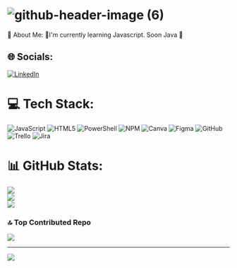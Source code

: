 
# ![github-header-image (6)](https://github.com/Sarii4/Sarii4/assets/169152621/a37a2baf-0a41-4afd-9bb9-5eda66b5e652)
💫 About Me:
🌱I'm currently learning Javascript. Soon Java 🙌


## 🌐 Socials:
[![LinkedIn](https://img.shields.io/badge/LinkedIn-%230077B5.svg?logo=linkedin&logoColor=white)](https://linkedin.com/in/https://www.linkedin.com/in/sara-teran-537546204/) 

# 💻 Tech Stack:
![JavaScript](https://img.shields.io/badge/javascript-%23323330.svg?style=for-the-badge&logo=javascript&logoColor=%23F7DF1E) ![HTML5](https://img.shields.io/badge/html5-%23E34F26.svg?style=for-the-badge&logo=html5&logoColor=white) ![PowerShell](https://img.shields.io/badge/PowerShell-%235391FE.svg?style=for-the-badge&logo=powershell&logoColor=white) ![NPM](https://img.shields.io/badge/NPM-%23CB3837.svg?style=for-the-badge&logo=npm&logoColor=white) ![Canva](https://img.shields.io/badge/Canva-%2300C4CC.svg?style=for-the-badge&logo=Canva&logoColor=white) ![Figma](https://img.shields.io/badge/figma-%23F24E1E.svg?style=for-the-badge&logo=figma&logoColor=white) ![GitHub](https://img.shields.io/badge/github-%23121011.svg?style=for-the-badge&logo=github&logoColor=white) ![Trello](https://img.shields.io/badge/Trello-%23026AA7.svg?style=for-the-badge&logo=Trello&logoColor=white) ![Jira](https://img.shields.io/badge/jira-%230A0FFF.svg?style=for-the-badge&logo=jira&logoColor=white)
# 📊 GitHub Stats:
![](https://github-readme-stats.vercel.app/api?username=Sarii4&theme=synthwave&hide_border=false&include_all_commits=false&count_private=false)<br/>
![](https://github-readme-streak-stats.herokuapp.com/?user=Sarii4&theme=synthwave&hide_border=false)<br/>
![](https://github-readme-stats.vercel.app/api/top-langs/?username=Sarii4&theme=synthwave&hide_border=false&include_all_commits=false&count_private=false&layout=compact)

### 🔝 Top Contributed Repo
![](https://github-contributor-stats.vercel.app/api?username=Sarii4&limit=5&theme=dark&combine_all_yearly_contributions=true)

---
[![](https://visitcount.itsvg.in/api?id=Sarii4&icon=5&color=11)](https://visitcount.itsvg.in)

<!-- Proudly created with GPRM ( https://gprm.itsvg.in ) -->
